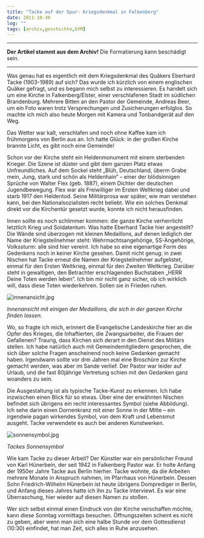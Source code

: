 ```yaml
---
title: "Tacke auf der Spur: Kriegsdenkmal in Falkenberg"
date: 2011-10-30
log: ""
tags: [archiv,geschichte,GYM]
---
```

<hr><b>Der Artikel stammt aus dem Archiv!</b> Die Formatierung kann beschädigt sein.<hr>

<p>Was genau hat es eigentlich mit dem Kriegsdenkmal des Qu&auml;kers Eberhard Tacke (1903-1989) auf sich? Das wurde ich k&uuml;rzlich von einem englischen Qu&auml;ker gefragt, und es begann mich selbst zu interessieren. Es handelt sich um eine Kirche in Falkenberg/Elster, einer verschlafenen Stadt im s&uuml;dlichen Brandenburg. Mehrere Bitten an den Pastor der Gemeinde, Andreas Beer, um ein Foto waren trotz Versprechungen und Zusicherungen erfolglos. So machte ich mich also heute Morgen mit Kamera und Tonbandger&auml;t auf den Weg.</p>
<!--break-->
<p>Das Wetter war kalt, verschlafen und noch ohne Kaffee kam ich fr&uuml;hmorgens von Berlin aus an. Ich hatte Gl&uuml;ck: in der gro&szlig;en Kirche brannte Licht, es gibt noch eine Gemeinde!</p>
<p>Schon vor der Kirche steht ein Heldenmonument mit einem sterbenden Krieger. Die Szene ist d&uuml;ster und gibt dem ganzen Platz etwas Unfreundliches. Auf dem Sockel steht &bdquo;Bl&uuml;h, Deutschland, &uuml;berm Grabe mein, Jung, stark und sch&ouml;n als Heldenhain&ldquo; &ndash; einer der bl&ouml;dsinnigen Spr&uuml;che von Walter Flex (geb. 1887), einem Dichter der deutschen Jugendbewegung. Flex war als Freiwilliger im Ersten Weltkrieg dabei und starb 1917 den Heldentod. Seine Milit&auml;rprosa war sp&auml;ter, wie man verstehen kann, bei den Nationalsozialisten recht beliebt. Wie ein solches Denkmal direkt vor die Kirchent&uuml;r gesetzt wurde, konnte ich nicht herausfinden.</p>
<p>Innen sollte es noch schlimmer kommen: die ganze Kirche verherrlicht letztlich Krieg und Soldatentum. Was hatte Eberhard Tacke hier angestellt? Die W&auml;nde sind &uuml;berzogen mit kleinen Medaillons, auf denen lediglich der Name der Kriegsteilnehmer steht: Wehrmachtsangeh&ouml;rige, SS-Angeh&ouml;rige, Volkssturm: alle sind hier vereint. Ich habe so eine eigenartige Form des Gedenkens noch in keiner Kirche gesehen. Damit nicht genug: in zwei Nischen hat Tacke erneut die Namen der Kriegsteilnehmer aufgelistet, einmal f&uuml;r den Ersten Weltkrieg, einmal f&uuml;r den Zweiten Weltkrieg. Dar&uuml;ber steht in gewaltigen, den Betrachter erschlagenden Buchstaben &bdquo;HERR Deine Toten werden leben&ldquo;. Ich bin mir nicht ganz sicher, ob ich wirklich will, dass diese Toten wiederkehren. Sollen sie in Frieden ruhen.</p>

![innenansicht.jpg](innenansicht.jpg)

<p><em>Innenansicht mit einigen der Medaillons, die sich in der ganzen Kirche finden lassen.</em></p>
<p>Wo, so fragte ich mich, erinnert die Evangelische Landeskirche hier an die Opfer des Krieges, die Inhaftierten, die Zwangsarbeiter, die Frauen der Gefallenen? Traurig, dass Kirchen sich derart in den Dienst des Milit&auml;rs stellen. Ich habe nat&uuml;rlich auch mit Gemeindemitgliedern gesprochen, die sich &uuml;ber solche Fragen anscheinend noch keine Gedanken gemacht haben. Irgendwann sollte vor drei Jahren mal eine Brosch&uuml;re zur Kirche gemacht werden, was aber im Sande verlief. Der Pastor war leider auf Urlaub, und die fast 80j&auml;hrige Vertretung schien mit den Gedanken ganz woanders zu sein.</p>
<p>Die Ausgestaltung ist als typische Tacke-Kunst zu erkennen. Ich habe inzwischen einen Blick f&uuml;r so etwas. &Uuml;ber eine der erw&auml;hnten Nischen befindet sich &uuml;brigens ein recht interessantes Symbol (siehe Abbildung). Ich sehe darin einen Dornenkranz mit einer Sonne in der Mitte &ndash; ein irgendwie pagan wirkendes Symbol, von dem Kraft und Lebensmut ausgeht. Tacke verwendete es auch bei anderen Kunstwerken.</p>

![sonnensymbol.jpg](sonnensymbol.jpg)

<p><em>Tackes Sonnensymbol</em></p>
<p>Wie kam Tacke zu dieser Arbeit? Der K&uuml;nstler war ein pers&ouml;nlicher Freund von Karl H&uuml;nerbein, der seit 1942 in Falkenberg Pastor war. Er holte Anfang der 1950er Jahre Tacke aus Berlin hierher. Tacke wohnte, da die Arbeiten mehrere Monate in Anspruch nahmen, im Pfarrhaus von H&uuml;nerbein. Dessen Sohn Friedrich-Wilhelm H&uuml;nerbein ist heute &uuml;brigens Domprediger in Berlin, und Anfang dieses Jahres hatte ich ihn zu Tacke interviewt. Es war eine &Uuml;berraschung, hier wieder auf diesen Namen zu sto&szlig;en.</p>
<p>Wer sich selbst einmal einen Eindruck von der Kirche verschaffen m&ouml;chte, kann diese Sonntag vormittags besuchen. &Ouml;ffnungszeiten scheint es nicht zu geben, aber wenn man sich eine halbe Stunde vor dem Gottesdienst (10:30) einfindet, hat man Zeit, sich alles in Ruhe anzusehen.</p>
